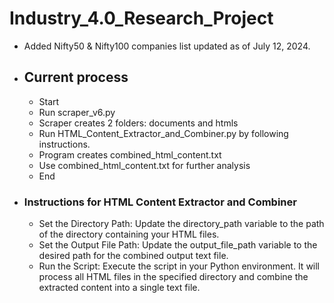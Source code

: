 # Industry_4.0_Research_Project

* Added Nifty50 & Nifty100 companies list updated as of July 12, 2024.

* ## Current process 
  - Start
  - Run scraper_v6.py
  - Scraper creates 2 folders: documents and htmls
  - Run HTML_Content_Extractor_and_Combiner.py by following instructions.
  -  Program creates combined_html_content.txt
  -  Use combined_html_content.txt for further analysis
  - End ​

* ### Instructions for HTML Content Extractor and Combiner

   * Set the Directory Path: Update the directory_path variable to the path of the directory containing your HTML files.
   * Set the Output File Path: Update the output_file_path variable to the desired path for the combined output text file.
   * Run the Script: Execute the script in your Python environment. It will process all HTML files in the specified directory and combine the extracted content into a single text file.
